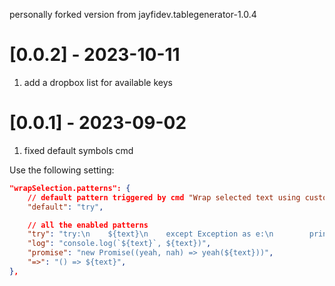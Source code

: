 personally forked version from jayfidev.tablegenerator-1.0.4

# [0.0.2] - 2023-10-11

1. add a dropbox list for available keys


# [0.0.1] - 2023-09-02

1. fixed default symbols cmd

Use the following setting:

```json
"wrapSelection.patterns": {
    // default pattern triggered by cmd "Wrap selected text using custom pattern"
    "default": "try",

    // all the enabled patterns
    "try": "try:\n    ${text}\n    except Exception as e:\n        print(e)\n        # raise e",
    "log": "console.log(`${text}`, ${text})",
    "promise": "new Promise((yeah, nah) => yeah(${text}))",
    "=>": "() => ${text}",
},
```